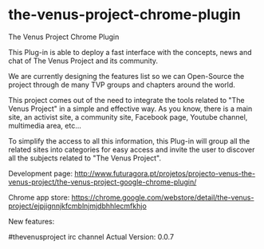 # the-venus-project-chrome-plugin
The Venus Project Chrome Plugin

This Plug-in is able to deploy a fast interface with the concepts, news and chat of The Venus Project and its community.

We are currently designing the features list so we can Open-Source the project through de many TVP groups and chapters around the world.

This project comes out of the need to integrate the tools related to "The Venus Project" in a simple and effective way. As you know, there is a main site, an activist site, a community site, Facebook page, Youtube channel, multimedia area, etc...

To simplify the access to all this information, this Plug-in will group all the related sites into categories for easy access and invite the user to discover all the subjects related to "The Venus Project".

Development page: http://www.futuragora.pt/projetos/projecto-venus-the-venus-project/the-venus-project-google-chrome-plugin/

Chrome app store: https://chrome.google.com/webstore/detail/the-venus-project/ejpjignnjkfcmblnjmjdbhhlecmfkhjo

New features:

#thevenusproject irc channel
Actual Version: 0.0.7


